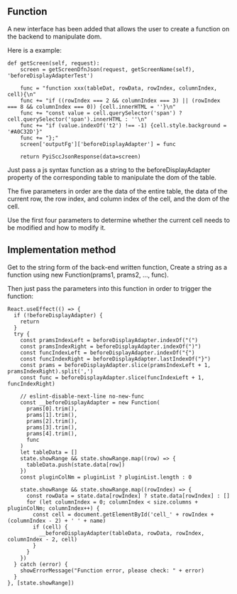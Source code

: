 ## Function

A new interface has been added that allows the user to create a function on
the backend to manipulate dom.

Here is a example:

    
    
    def getScreen(self, request):
        screen = getScreenDfnJson(request, getScreenName(self), 'beforeDisplayAdapterTest')
    
        func = "function xxx(tableDat, rowData, rowIndex, columnIndex, cell){\n"
        func += "if ((rowIndex === 2 && columnIndex === 3) || (rowIndex === 8 && columnIndex === 0)) {cell.innerHTML = ''}\n"
        func += "const value = cell.querySelector('span') ? cell.querySelector('span').innerHTML : ''\n"
        func += "if (value.indexOf('t2') !== -1) {cell.style.background = '#A0C32D'}"
        func += "};"
        screen['outputFg']['beforeDisplayAdapter'] = func
        
        return PyiSccJsonResponse(data=screen)
    

Just pass a js syntax function as a string to the beforeDisplayAdapter
property of the corresponding table to manipulate the dom of the table.

The five parameters in order are the data of the entire table, the data of the
current row, the row index, and column index of the cell, and the dom of the
cell.

Use the first four parameters to determine whether the current cell needs to
be modified and how to modify it.

## Implementation method

Get to the string form of the back-end written function, Create a string as a
function using new Function(prams1, prams2, ..., func).

Then just pass the parameters into this function in order to trigger the
function:

    
    
    React.useEffect(() => {
      if (!beforeDisplayAdapter) {
        return
      }
      try {
        const pramsIndexLeft = beforeDisplayAdapter.indexOf("(")
        const pramsIndexRight = beforeDisplayAdapter.indexOf(")")
        const funcIndexLeft = beforeDisplayAdapter.indexOf("{")
        const funcIndexRight = beforeDisplayAdapter.lastIndexOf("}")
        const prams = beforeDisplayAdapter.slice(pramsIndexLeft + 1, pramsIndexRight).split(',')
        const func = beforeDisplayAdapter.slice(funcIndexLeft + 1, funcIndexRight)
    
        // eslint-disable-next-line no-new-func
        const __beforeDisplayAdapter = new Function(
          prams[0].trim(),
          prams[1].trim(),
          prams[2].trim(),
          prams[3].trim(),
          prams[4].trim(),
          func
        )   
        let tableData = []
        state.showRange && state.showRange.map((row) => {
          tableData.push(state.data[row])
        })
        const pluginColNm = pluginList ? pluginList.length : 0
            
        state.showRange && state.showRange.map((rowIndex) => {
          const rowData = state.data[rowIndex] ? state.data[rowIndex] : []
          for (let columnIndex = 0; columnIndex < size.columns + pluginColNm; columnIndex++) {
            const cell = document.getElementById('cell_' + rowIndex + (columnIndex - 2) + ' ' + name)
            if (cell) {
              __beforeDisplayAdapter(tableData, rowData, rowIndex, columnIndex - 2, cell)
            }
          }
        })
      } catch (error) {
        showErrorMessage("Function error, please check: " + error)
      }
    }, [state.showRange])
    

